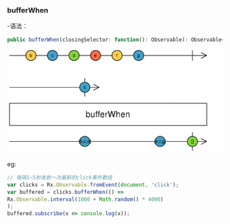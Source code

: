 ### bufferWhen

-语法：

```ts
public bufferWhen(closingSelector: function(): Observable): Observable<T[]>
```

![](/assets/bufferWhen.png)

eg:

```js
// 每隔1~5秒发射一次最新的click事件数组
var clicks = Rx.Observable.fromEvent(document, 'click');
var buffered = clicks.bufferWhen(() =>
Rx.Observable.interval(1000 + Math.random() * 4000)
);
buffered.subscribe(x => console.log(x));
```